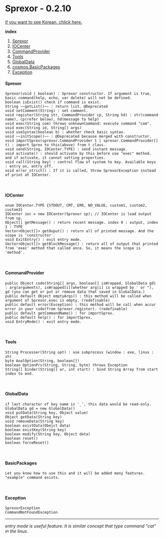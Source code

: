 Sprexor - 0.2.10
=================

[if you want to see Korean, chlick here.](./KOREAN.md "한국어로 보기")

**index**
1. [Sprexor](#sprexor)
2. [IOCenter](#iocenter)
3. [CommandProvider](#commandprovider)
4. [Tools](#tools)
5. [GlobalData](#globaldata)
6. [cosmos.BasicPackages](#basicpackages)
7. [Exception](#exception)


#### Sprexor
	Sprexor(void | boolean) : Sprexor constructor. If argument is true, basic command(help, echo, var delete) will not be defined.
	boolean isExist() check if command is exist.
	String ~~getList()~~ : return list. @Deprecated
	void setComment(String) : set comment.   
	void register(String str, CommandProvider cp, String hd) : str(command name), cp(refer below), hd(message to help)
	void exec(String com) throws unknownCommand: execute command "com".
	void exec(String id, String[] args)
	void useSyntax(boolean b) : whether check basic syntax.
	void ~~initScope()~~ : @Deprecated because merged with constructor.
	void importSprex(sprexor.CommandProvider t | sprexor.CommandProvider[] t) : import Sprex to this(above) from t class.
	void send(String, IOCenter.TYPE) : send instant message.
	void activate() : should activate by this before use "exec" method. and if activate, it cannot setting properties.
	void call(String key) : control flow of system to key. Available keys : entry_on, entry_off. 
	void error_strict() : If it is called, throw SprexorException instead of print at IOCenter.
  <br>
  
#### IOCenter
    enum IOCenter.TYPE {STDOUT, CMT, ERR, NO_VALUE, custom1, custom2, custom3}
    IOCenter ioc = new IOCenter(Sprexor sp); // IOCenter is load output from sp.
    Object[] getMessage() : return recent message. index 0 : output, index 1 : TYPE
    Vector<Object[]> getOuput() : return all of printed message. And the scope is 'constructor'.
    void ExitEntry() : exit entry mode.
    Vector<Object[]> getBlockMessage() : return all of output that printed from 'exec' method that called once. So, it means the scope is 'method'.
  <br>
  
#### CommandProvider
    public Object code(String[] args, boolean[] isWrapped, GlobalData gd) : arg(arguments), isWrapped[i](whether arg[i] is wrapped by ' or "), gd (you can get or put or remove data that saved in GlobalData.)
    public default Object emptyArgs() : this method will be called when argument of Sprexor.exec is empty. (redefinable)
    public default error(Exception) : this method will be call when accur error in your code(from Sprexor.register). (redefinable)
    public default getCommandName() : for importSprex.
    public default help() : for importSprex.
    void EntryMode() : exit entry mode.
  <br>
  
#### Tools
	String Processer(String opt) : use subprocess (window : exe, linux : sh)
	byte AnalOption(String, boolean[])
	boolean OptionPrs(String, String, byte) throws Exception
	String[] binder(String[] ar, int start) : bind String Array from start index to end.
  <br>
  
#### GlobalData 
	if last character of key name is '_', this data would be read-only.
	GlobalData gd = new GlobalData()
	void putData(String key, Object value)
	Object getData(String key)
	void removeData(String key)
	boolean existData(Obejct data)
	boolean existKey(String key)
	boolean modify(String key, Object data)
	boolean reset()
	boolean forceReset()
  <br>
  
#### BasicPackages
	Let you know how to use this and it will be added many features.
	"example" command exists.
  <br>
  
#### Exception
	SprexorException
	CommandNotFoundException
	
---
*entry mode is useful feature. It is similar concept that type command "cat" in the linux.*
